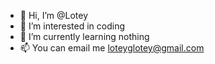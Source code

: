 - 👋 Hi, I’m @Lotey
- 👀 I’m interested in coding
- 🌱 I’m currently learning nothing
- 📫 You can email me loteyglotey@gmail.com

<!---
Loteyz/Loteyz is a ✨ special ✨ repository because its `README.md` (this file) appears on your GitHub profile.
You can click the Preview link to take a look at your changes.
--->
